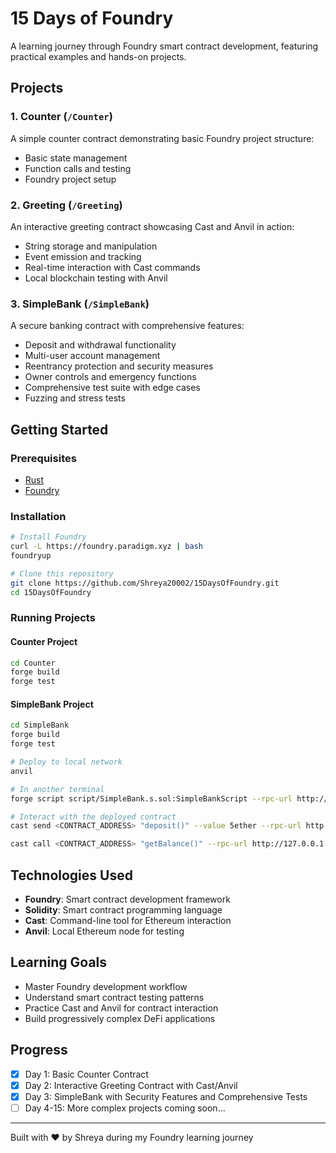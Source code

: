 # 15 Days of Foundry

A learning journey through Foundry smart contract development, featuring practical examples and hands-on projects.

## Projects

### 1. Counter (`/Counter`)
A simple counter contract demonstrating basic Foundry project structure:
- Basic state management
- Function calls and testing
- Foundry project setup

### 2. Greeting (`/Greeting`) 
An interactive greeting contract showcasing Cast and Anvil in action:
- String storage and manipulation
- Event emission and tracking
- Real-time interaction with Cast commands
- Local blockchain testing with Anvil

### 3. SimpleBank (`/SimpleBank`) 
A secure banking contract with comprehensive features:
- Deposit and withdrawal functionality
- Multi-user account management
- Reentrancy protection and security measures
- Owner controls and emergency functions
- Comprehensive test suite with edge cases
- Fuzzing and stress tests

## Getting Started

### Prerequisites
- [Rust](https://rustup.rs/)
- [Foundry](https://book.getfoundry.sh/getting-started/installation)

### Installation
```bash
# Install Foundry
curl -L https://foundry.paradigm.xyz | bash
foundryup

# Clone this repository
git clone https://github.com/Shreya20002/15DaysOfFoundry.git
cd 15DaysOfFoundry
```

### Running Projects

#### Counter Project
```bash
cd Counter
forge build
forge test
```

#### SimpleBank Project
```bash
cd SimpleBank
forge build
forge test

# Deploy to local network
anvil

# In another terminal
forge script script/SimpleBank.s.sol:SimpleBankScript --rpc-url http://127.0.0.1:8545 --private-key 0xac0974bec39a17e36ba4a6b4d238ff944bacb478cbed5efcae784d7bf4f2ff80 --broadcast

# Interact with the deployed contract
cast send <CONTRACT_ADDRESS> "deposit()" --value 5ether --rpc-url http://127.0.0.1:8545 --private-key 0xac0974bec39a17e36ba4a6b4d238ff944bacb478cbed5efcae784d7bf4f2ff80

cast call <CONTRACT_ADDRESS> "getBalance()" --rpc-url http://127.0.0.1:8545 --from 0xf39Fd6e51aad88F6F4ce6aB8827279cffFb92266
```

## Technologies Used
- **Foundry**: Smart contract development framework
- **Solidity**: Smart contract programming language
- **Cast**: Command-line tool for Ethereum interaction
- **Anvil**: Local Ethereum node for testing

## Learning Goals
- Master Foundry development workflow
- Understand smart contract testing patterns
- Practice Cast and Anvil for contract interaction
- Build progressively complex DeFi applications

## Progress
- [x] Day 1: Basic Counter Contract
- [x] Day 2: Interactive Greeting Contract with Cast/Anvil
- [x] Day 3: SimpleBank with Security Features and Comprehensive Tests
- [ ] Day 4-15: More complex projects coming soon...

---
Built with ❤️ by Shreya during my Foundry learning journey
